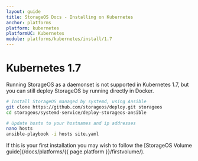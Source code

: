 ```yaml
---
layout: guide
title: StorageOS Docs - Installing on Kubernetes
anchor: platforms
platform: kubernetes
platformUC: Kubernetes
module: platforms/kubernetes/install/1.7
---
```


# Kubernetes 1.7

Running StorageOS as a daemonset is not supported in Kubernetes 1.7, but you can
still deploy StorageOS by running directly in Docker.

```bash
# Install StorageOS managed by systemd, using Ansible
git clone https://github.com/storageos/deploy.git storageos
cd storageos/systemd-service/deploy-storageos-ansible

# Update hosts to your hostnames and ip addresses
nano hosts
ansible-playbook -i hosts site.yaml
```
If this is your first installation you may wish to follow the [StorageOS Volume
guide](/docs/platforms/{{ page.platform }}/firstvolume/).
